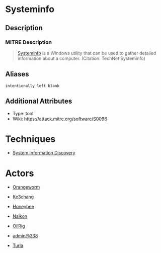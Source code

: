
# Systeminfo

## Description

### MITRE Description

> [Systeminfo](https://attack.mitre.org/software/S0096) is a Windows utility that can be used to gather detailed information about a computer. (Citation: TechNet Systeminfo)

## Aliases

```
intentionally left blank
```

## Additional Attributes

* Type: tool
* Wiki: https://attack.mitre.org/software/S0096

# Techniques


* [System Information Discovery](../techniques/System-Information-Discovery.md)


# Actors


* [Orangeworm](../actors/Orangeworm.md)

* [Ke3chang](../actors/Ke3chang.md)
    
* [Honeybee](../actors/Honeybee.md)
    
* [Naikon](../actors/Naikon.md)
    
* [OilRig](../actors/OilRig.md)
    
* [admin@338](../actors/admin@338.md)
    
* [Turla](../actors/Turla.md)
    
